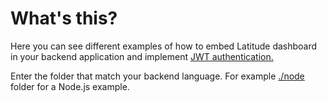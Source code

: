 # What's this?
Here you can see different examples of how to embed Latitude dashboard in your
backend application and implement [JWT authentication.](https://jwt.io/)

Enter the folder that match your backend language. For example [./node](./node)
folder for a Node.js example.
